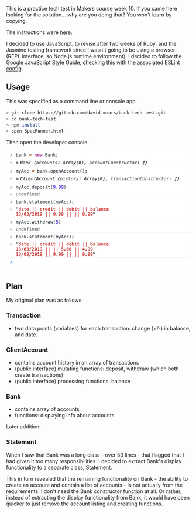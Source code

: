 This is a practice tech test in Makers course week 10. If you came here looking for the solution... why are you doing that? You won't learn by copying.

The instructions were [here](https://github.com/makersacademy/course/blob/master/individual_challenges/bank_tech_test.md).

I decided to use JavaScript, to revise after two weeks of Ruby, and the Jasmine testing framework since I wasn't going to be using a browser (REPL interface, so Node.js runtime environment). I decided to follow the [Google JavaScript Style Guide](https://google.github.io/styleguide/javascriptguide.xml), checking this with the [associated ESLint config](https://github.com/google/eslint-config-google).

## Usage

This was specified as a command line or console app.

```bash
> git clone https://github.com/david-mears/bank-tech-test.git
> cd bank-tech-test
> npm install
> open SpecRunner.html
```

Then open the developer console.

![> let bank = new Bank < undefined > let account = bank.openAccount() < undefined > account.deposit(123) < undefined > bank.statement(account) < "date || credit || debit || balance" "12/03/2019 || 123.00 || || 123.00](images/screeenshot.png)

## Plan

My original plan was as follows:

### Transaction

- two data points (variables) for each transaction: change (+/-) in balance, and date.

### ClientAccount

- contains account history in an array of transactions
- (public interface) mutating functions: deposit, withdraw (which both create transactions)
- (public interface) processing functions: balance

### Bank

- contains array of accounts
- functions: displaying info about accounts

Later addition:

### Statement

When I saw that Bank was a long class - over 50 lines - that flagged that I had given it too many responsibilities. I decided to extract Bank's display functionality to a separate class, Statement.

This in turn revealed that the remaining functionality on Bank - the ability to create an account and contain a list of accounts - is not actually from the requirements. I don't need the Bank constructor function at all. Or rather, instead of extracting the display functionality from Bank, it would have been quicker to just remove the account listing and creating functions.
